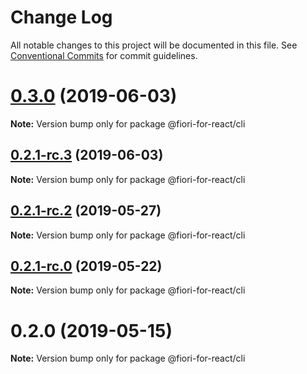 # Change Log

All notable changes to this project will be documented in this file.
See [Conventional Commits](https://conventionalcommits.org) for commit guidelines.

# [0.3.0](https://github.com/SAP/fiori-for-react/compare/v0.2.1-rc.3...v0.3.0) (2019-06-03)

**Note:** Version bump only for package @fiori-for-react/cli





## [0.2.1-rc.3](https://github.com/SAP/fiori-for-react/compare/v0.2.1-rc.2...v0.2.1-rc.3) (2019-06-03)

**Note:** Version bump only for package @fiori-for-react/cli





## [0.2.1-rc.2](https://github.com/SAP/fiori-for-react/compare/v0.2.1-rc.1...v0.2.1-rc.2) (2019-05-27)

**Note:** Version bump only for package @fiori-for-react/cli





## [0.2.1-rc.0](https://github.com/SAP/fiori-for-react/compare/v0.2.0...v0.2.1-rc.0) (2019-05-22)

**Note:** Version bump only for package @fiori-for-react/cli





# 0.2.0 (2019-05-15)

**Note:** Version bump only for package @fiori-for-react/cli

